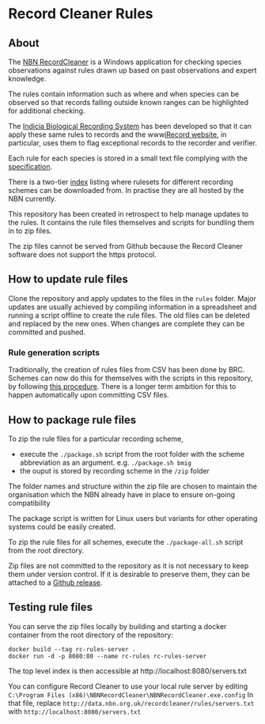 # Record Cleaner Rules

## About
The [NBN RecordCleaner](https://nbn.org.uk/tools-and-resources/nbn-toolbox/nbn-record-cleaner/)
is a Windows application for checking species observations against rules drawn
up based on past observations and expert knowledge.

The rules contain information such as where and when species can be observed
so that records falling outside known ranges can be highlighted for additional 
checking.

The [Indicia Biological Recording System](http://www.indicia.org.uk/) has been
developed so that it can apply these same rules to records and the
www[iRecord website](https://www.brc.ac.uk/irecord/), in particular, uses them
to flag exceptional records to the recorder and verifier.

Each rule for each species is stored in a small text file complying with the
[specification](https://data.nbn.org.uk/recordcleaner/documentation/NBNRecordCleanerRuleGuide.pdf).

There is a two-tier [index](https://data.nbn.org.uk/recordcleaner/rules/servers.txt)
listing where rulesets for different recording schemes can be
downloaded from. In practise they are all hosted by the NBN currently.

This repository has been created in retrospect to help manage updates to the
rules. It contains the rule files themselves and scripts for bundling them in
to zip files.

The zip files cannot be served from Github because the Record Cleaner software
does not support the https protocol.

## How to update rule files
Clone the repository and apply updates to the files in the `rules` folder.
Major updates are usually achieved by compiling information in a spreadsheet
and running a script offline to create the rule files. The old files can be
deleted and replaced by the new ones. When changes are complete they can be
committed and pushed.

### Rule generation scripts
Traditionally, the creation of rules files from CSV has been done by BRC.
Schemes can now do this for themselves with the scripts in this repository, by
following [this procedure](scripts/README.md). There is a longer term ambition 
for this to happen automatically upon committing CSV files.

## How to package rule files
To zip the rule files for a particular recording scheme,
 - execute the `./package.sh` script from the root folder with the scheme
   abbreviation as an argument. e.g. `./package.sh bmig`
 - the ouput is stored by recording scheme in the `/zip` folder

 The folder names and structure within the zip file are chosen to maintain the
 organisation which the NBN already have in place to ensure on-going
 compatibility

The package script is written for Linux users but variants for other operating
systems could be easily created.

To zip the rule files for all schemes, execute the `./package-all.sh` script
from the root directory.

Zip files are not committed to the repository as it is not necessary to keep
them under version control. If it is desirable to preserve them, they can be 
attached to a [Github release](https://docs.github.com/en/repositories/releasing-projects-on-github/managing-releases-in-a-repository).

## Testing rule files
You can serve the zip files locally by building and starting a docker container
from the root directory of the repository:
```
docker build --tag rc-rules-server .
docker run -d -p 8080:80 --name rc-rules rc-rules-server
```
The top level index is then accessible at http://localhost:8080/servers.txt

You can configure Record Cleaner to use your local rule server by
editing `C:\Program Files (x86)\NBNRecordCleaner\NBNRecordCleaner.exe.config`
In that file, replace `http://data.nbn.org.uk/recordcleaner/rules/servers.txt`
with `http://localhost:8080/servers.txt`
